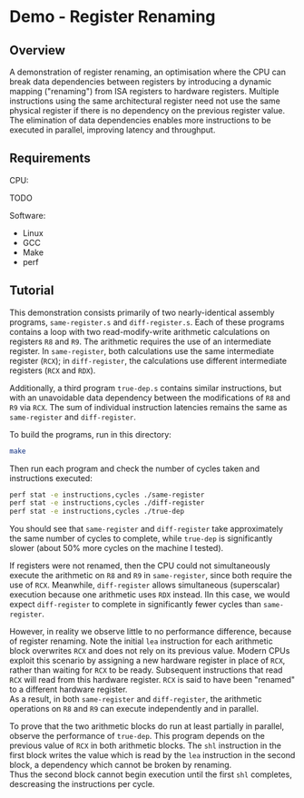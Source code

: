 # Demo - Register Renaming

## Overview

A demonstration of register renaming, an optimisation where the CPU can break data dependencies between registers by introducing a dynamic mapping ("renaming") from ISA registers to hardware registers. Multiple instructions using the same architectural register need not use the same physical register if there is no dependency on the previous register value.  
The elimination of data dependencies enables more instructions to be executed in parallel, improving latency and throughput.

## Requirements

CPU:

TODO

Software:

- Linux
- GCC
- Make
- perf

## Tutorial

This demonstration consists primarily of two nearly-identical assembly programs, `same-register.s` and `diff-register.s`. Each of these programs contains a loop with two read-modify-write arithmetic calculations on registers `R8` and `R9`. The arithmetic requires the use of an intermediate register. In `same-register`, both calculations use the same intermediate register (`RCX`); in `diff-register`, the calculations use different intermediate registers (`RCX` and `RDX`).

Additionally, a third program `true-dep.s` contains similar instructions, but with an unavoidable data dependency between the modifications of `R8` and `R9` via `RCX`. The sum of individual instruction latencies remains the same as `same-register` and `diff-register`.

To build the programs, run in this directory:

```bash
make
```

Then run each program and check the number of cycles taken and instructions executed:

```bash
perf stat -e instructions,cycles ./same-register
perf stat -e instructions,cycles ./diff-register
perf stat -e instructions,cycles ./true-dep
```

You should see that `same-register` and `diff-register` take approximately the same number of cycles to complete, while `true-dep` is significantly slower (about 50% more cycles on the machine I tested).

If registers were not renamed, then the CPU could not simultaneously execute the arithmetic on `R8` and `R9` in `same-register`, since both require the use of `RCX`. Meanwhile, `diff-register` allows simultaneous (superscalar) execution because one arithmetic uses `RDX` instead. IIn this case, we would expect `diff-register` to complete in significantly fewer cycles than `same-register`.

However, in reality we observe little to no performance difference, because of register renaming. Note the initial `lea` instruction for each arithmetic block overwrites `RCX` and does not rely on its previous value. Modern CPUs exploit this scenario by assigning a new hardware register in place of `RCX`, rather than waiting for `RCX` to be ready. Subsequent instructions that read `RCX` will read from this hardware register. `RCX` is said to have been "renamed" to a different hardware register.  
As a result, in both `same-register` and `diff-register`, the arithmetic operations on `R8` and `R9` can execute independently and in parallel.

To prove that the two arithmetic blocks do run at least partially in parallel, observe the performance of `true-dep`. This program depends on the previous value of `RCX` in both arithmetic blocks. The `shl` instruction in the first block writes the value which is read by the `lea` instruction in the second block, a dependency which cannot be broken by renaming.  
Thus the second block cannot begin execution until the first `shl` completes, descreasing the instructions per cycle.
